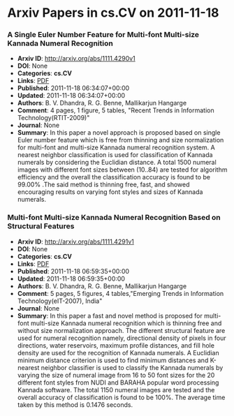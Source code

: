 # Arxiv Papers in cs.CV on 2011-11-18
### A Single Euler Number Feature for Multi-font Multi-size Kannada Numeral Recognition
- **Arxiv ID**: http://arxiv.org/abs/1111.4290v1
- **DOI**: None
- **Categories**: **cs.CV**
- **Links**: [PDF](http://arxiv.org/pdf/1111.4290v1)
- **Published**: 2011-11-18 06:34:07+00:00
- **Updated**: 2011-11-18 06:34:07+00:00
- **Authors**: B. V. Dhandra, R. G. Benne, Mallikarjun Hangarge
- **Comment**: 4 pages, 1 figure, 5 tables, "Recent Trends in Information
  Technology(RTIT-2009)"
- **Journal**: None
- **Summary**: In this paper a novel approach is proposed based on single Euler number feature which is free from thinning and size normalization for multi-font and multi-size Kannada numeral recognition system. A nearest neighbor classification is used for classification of Kannada numerals by considering the Euclidian distance. A total 1500 numeral images with different font sizes between (10..84) are tested for algorithm efficiency and the overall the classification accuracy is found to be 99.00% .The said method is thinning free, fast, and showed encouraging results on varying font styles and sizes of Kannada numerals.



### Multi-font Multi-size Kannada Numeral Recognition Based on Structural Features
- **Arxiv ID**: http://arxiv.org/abs/1111.4291v1
- **DOI**: None
- **Categories**: **cs.CV**
- **Links**: [PDF](http://arxiv.org/pdf/1111.4291v1)
- **Published**: 2011-11-18 06:59:35+00:00
- **Updated**: 2011-11-18 06:59:35+00:00
- **Authors**: B. V. Dhandra, R. G. Benne, Mallikarjun Hangarge
- **Comment**: 5 pages, 5 figures, 4 tables,"Emerging Trends in Information
  Technology(eIT-2007), India"
- **Journal**: None
- **Summary**: In this paper a fast and novel method is proposed for multi-font multi-size Kannada numeral recognition which is thinning free and without size normalization approach. The different structural feature are used for numeral recognition namely, directional density of pixels in four directions, water reservoirs, maximum profile distances, and fill hole density are used for the recognition of Kannada numerals. A Euclidian minimum distance criterion is used to find minimum distances and K-nearest neighbor classifier is used to classify the Kannada numerals by varying the size of numeral image from 16 to 50 font sizes for the 20 different font styles from NUDI and BARAHA popular word processing Kannada software. The total 1150 numeral images are tested and the overall accuracy of classification is found to be 100%. The average time taken by this method is 0.1476 seconds.



